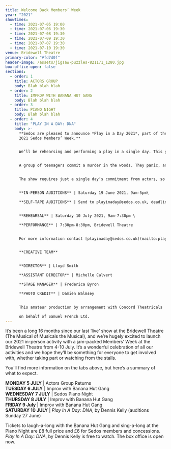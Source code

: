 ```yaml
---
title: Welcome Back Members’ Week
year: "2021"
showtimes:
  - time: 2021-07-05 19:00
  - time: 2021-07-06 19:30
  - time: 2021-07-08 19:30
  - time: 2021-07-09 19:30
  - time: 2021-07-07 19:30
  - time: 2021-07-10 19:30
venue: Bridewell Theatre
primary-color: "#fd7d0f"
header-image: /assets/jigsaw-puzzles-821171_1280.jpg
box-office-open: false
sections:
  - order: 1
    title: ACTORS GROUP
    body: Blah blah blah
  - order: 2
    title: IMPROV WITH BANANA HUT GANG
    body: Blah blah blah
  - order: 3
    title: PIANO NIGHT
    body: Blah blah blah
  - order: 4
    title: "PLAY IN A DAY: DNA"
    body: >-
      **Sedos are pleased to announce *Play in a Day 2021*, part of the July
      2021 Sedos Members’ Week.**


      We’ll be rehearsing and performing a play in a single day. This year’s show will be *DNA* by Dennis Kelly, and we will be rehearsing and performing in the Bridewell Theatre on Saturday 10 July.


      A group of teenagers commit a murder in the woods. They panic, and their attempts at a cover-up have a surprising effect on their lives. The play is a fast-paced ensemble show. All of the parts have a significant amount of stage time, and the play relies on a powerful group energy which we’ll be working on in rehearsals. The whole show is about 45 minutes with no interval.


      The show requires just a single day’s commitment from actors, so it’s the perfect way to get back on stage. Auditions are open to absolutely everyone, no matter your acting experience; those new to Sedos are especially welcome!


      **IN-PERSON AUDITIONS** | Saturday 19 June 2021, 9am-5pm\

      **SELF-TAPE AUDITIONS** | Send to playinaday@sedos.co.uk, deadline Saturday 19 June 2021


      **REHEARSAL** | Saturday 10 July 2021, 9am-7:30pm \

      **PERFORMANCE** | 7:30pm-8:30pm, Bridewell Theatre 


      For more information contact [playinaday@sedos.co.uk](mailto:playinaday@sedos.co.uk)


      **CREATIVE TEAM**


      **DIRECTOR** | Lloyd Smith

      **ASSISTANT DIRECTOR** | Michelle Calvert

      **STAGE MANAGER** | Frederica Byron

      **PHOTO CREDIT** | Damien Walmsey


      This amateur production by arrangement with Concord Theatricals

      on behalf of Samuel French Ltd.
---
```

It’s been a long 16 months since our last ‘live’ show at the Bridewell Theatre (The Musical of Musicals the Musical), and we’re hugely excited to launch our 2021 in-person activity with a jam-packed Members’ Week at the Bridewell Theatre from 4-10 July. It’s a wonderful celebration of all our activities and we hope they’ll be something for everyone to get involved with, whether taking part or watching from the stalls.

You’ll find more information on the tabs above, but here’s a summary of what to expect.

**MONDAY 5 JULY** | Actors Group Returns\
**TUESDAY 6 JULY** | Improv with Banana Hut Gang\
**WEDNESDAY 7 JULY** | Sedos Piano Night\
**THURSDAY 8 JULY** | Improv with Banana Hut Gang\
**FRIDAY 9 July** | Improv with Banana Hut Gang\
**SATURDAY 10 JULY** | *Play In A Day: DNA*, by Dennis Kelly (auditions Sunday 27 June)

Tickets to laugh-a-long with the Banana Hut Gang and sing-a-long at the Piano Night are £8 full price and £6 for Sedos members and concessions. *Play In A Day: DNA*, by Dennis Kelly is free to watch. The box office is open now.